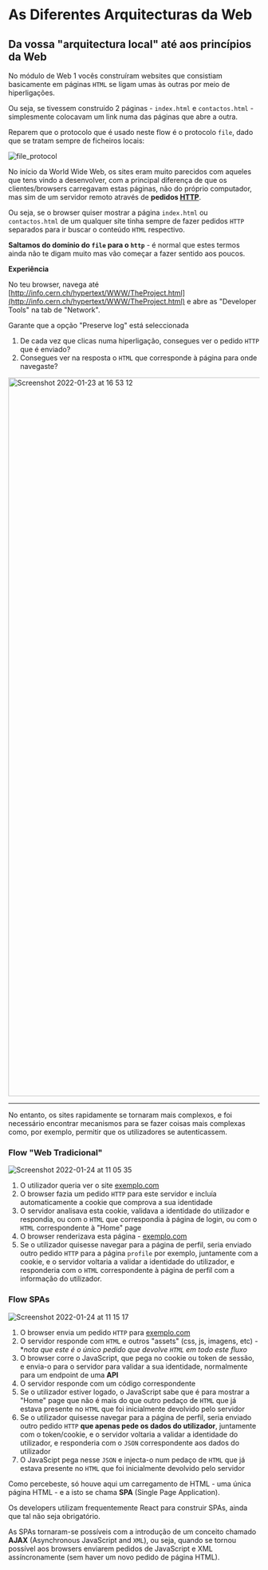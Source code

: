 # As Diferentes Arquitecturas da Web

## Da vossa "arquitectura local" até aos princípios da Web

No módulo de Web 1 vocês construíram websites que consistiam basicamente em páginas `HTML` se ligam umas às outras por meio de hiperligações.

Ou seja, se tivessem construído 2 páginas - `index.html` e `contactos.html` - simplesmente colocavam um link numa das páginas que abre a outra.

Reparem que o protocolo que é usado neste flow é o protocolo `file`, dado que se tratam sempre de ficheiros locais:

![file_protocol](https://user-images.githubusercontent.com/39055313/150689551-0af917d8-8517-4ef5-8a73-a105fdbc2c02.gif)

No início da World Wide Web, os sites eram muito parecidos com aqueles que tens vindo a desenvolver, com a principal diferença de que os clientes/browsers carregavam estas páginas, não do próprio computador, mas sim de um servidor remoto através de **pedidos [HTTP](https://developer.mozilla.org/pt-BR/docs/Web/HTTP)**.

Ou seja, se o browser quiser mostrar a página `index.html` ou `contactos.html` de um qualquer site tinha sempre de fazer pedidos `HTTP` separados para ir buscar o conteúdo `HTML` respectivo.

**Saltamos do domínio do `file` para o `http`** - é normal que estes termos ainda não te digam muito mas vão começar a fazer sentido aos poucos.

**Experiência**

No teu browser, navega até [http://info.cern.ch/hypertext/WWW/TheProject.html](http://info.cern.ch/hypertext/WWW/TheProject.html) e abre as "Developer Tools" na tab de "Network".

Garante que a opção "Preserve log" está seleccionada

1. De cada vez que clicas numa hiperligação, consegues ver o pedido `HTTP` que é enviado? 
2. Consegues ver na resposta o `HTML` que corresponde à página para onde navegaste?

<img width="1440" alt="Screenshot 2022-01-23 at 16 53 12" src="https://user-images.githubusercontent.com/39055313/150689148-d052756c-e5a6-4a14-ab72-c5a8b47baa71.png">

-----

No entanto, os sites rapidamente se tornaram mais complexos, e foi necessário encontrar mecanismos para se fazer coisas mais complexas como, por exemplo, permitir que os utilizadores se autenticassem.

### Flow "Web Tradicional"

![Screenshot 2022-01-24 at 11 05 35](https://user-images.githubusercontent.com/39055313/150771791-5c40ea3a-91f4-4b5e-b84b-1df615f44b9b.png)

1. O utilizador queria ver o site [exemplo.com](http://exemplo.com)
2. O browser fazia um pedido `HTTP` para este servidor e incluía automaticamente a cookie que comprova a sua identidade
3. O servidor analisava esta cookie, validava a identidade do utilizador e respondia, ou com o `HTML` que correspondia à página de login, ou com o `HTML` correspondente à "Home" page
4. O browser renderizava esta página - [exemplo.com](http://exemplo.com)
5. Se o utilizador quisesse navegar para a página de perfil, seria enviado outro pedido `HTTP` para a página `profile` por exemplo, juntamente com a cookie, e o servidor voltaria a validar a identidade do utilizador, e responderia com o `HTML` correspondente à página de perfil com a informação do utilizador.

### Flow SPAs

![Screenshot 2022-01-24 at 11 15 17](https://user-images.githubusercontent.com/39055313/150773076-4443a77d-adbf-40bf-bfbe-5d63d0f86164.png)

1. O browser envia um pedido `HTTP` para [exemplo.com](http://exemplo.com)
2. O servidor responde com `HTML` e outros "assets" (css, js, imagens, etc) - **nota que este é o único pedido que devolve `HTML` em todo este fluxo*
3. O browser corre o JavaScript, que pega no cookie ou token de sessão, e envia-o para o servidor para validar a sua identidade, normalmente para um endpoint de uma **API**
4. O servidor responde com um código correspondente
5. Se o utilizador estiver logado, o JavaScript sabe que é para mostrar a "Home" page que não é mais do que outro pedaço de `HTML` que já estava presente no `HTML` que foi inicialmente devolvido pelo servidor
6. Se o utilizador quisesse navegar para a página de perfil, seria enviado outro pedido `HTTP` **que apenas pede os dados do utilizador**, juntamente com o token/cookie, e o servidor voltaria a validar a identidade do utilizador, e responderia com o `JSON` correspondente aos dados do utilizador
7. O JavaScipt pega nesse `JSON` e injecta-o num pedaço de `HTML` que já estava presente no `HTML` que foi inicialmente devolvido pelo servidor

Como percebeste, só houve aqui um carregamento de HTML - uma única página HTML - e a isto se chama **SPA** (Single Page Application).

Os developers utilizam frequentemente React para construir SPAs, ainda que tal não seja obrigatório.

As SPAs tornaram-se possíveis com a introdução de um conceito chamado **AJAX** (Asynchronous JavaScript and `XML`), ou seja, quando se tornou possível aos browsers enviarem pedidos de JavaScript e XML assíncronamente (sem haver um novo pedido de página HTML).
